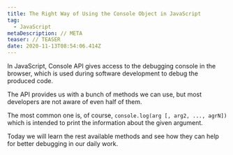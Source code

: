 ```yaml
---
title: The Right Way of Using the Console Object in JavaScript
tag:
  - JavaScript
metaDescription: // META
teaser: // TEASER
date: 2020-11-13T08:54:06.414Z
---
```

In JavaScript, Console API gives access to the debugging console in the browser, which is used during software development to debug the produced code.

The API provides us with a bunch of methods we can use, but most developers are not aware of even half of them.

The most common one is, of course, `console.log(arg [, arg2, ..., agrN])` which is intended to print the information about the given argument.

Today we will learn the rest available methods and see how they can help for better debugging in our daily work.